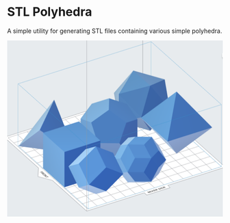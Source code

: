 # STL Polyhedra
A simple utility for generating STL files containing various simple polyhedra.

![screenshot](images/screenshot.png)

